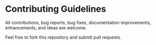 # Contributing Guidelines

All contributions, bug reports, bug fixes, documentation improvements, enhancements, and ideas are welcome.

Feel free to fork this repository and submit pull requests.
